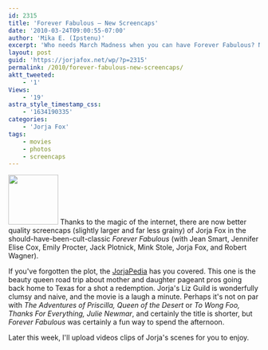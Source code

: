 ```yaml
---
id: 2315
title: 'Forever Fabulous — New Screencaps'
date: '2010-03-24T09:00:55-07:00'
author: 'Mika E. (Ipstenu)'
excerpt: 'Who needs March Madness when you can have Forever Fabulous? New screencaps for you and promises for later this week!'
layout: post
guid: 'https://jorjafox.net/wp/?p=2315'
permalink: /2010/forever-fabulous-new-screencaps/
aktt_tweeted:
    - '1'
Views:
    - '19'
astra_style_timestamp_css:
    - '1634190335'
categories:
    - 'Jorja Fox'
tags:
    - movies
    - photos
    - screencaps
---
```


<a href="//static.jorjafox.net/wordpress/2010/03/foreverfab-001.jpg"><img src="//static.jorjafox.net/wordpress/2010/03/foreverfab-001-100x100.jpg" alt="" title="foreverfab-001" width="100" height="100" class="alignleft size-thumbnail wp-image-2316" /></a> Thanks to the magic of the internet, there are now better quality screencaps (slightly larger and far less grainy) of Jorja Fox in the should-have-been-cult-classic <em>Forever Fabulous</em> (with Jean Smart, Jennifer Elise Cox, Emily Procter, Jack Plotnick, Mink Stole, Jorja Fox, and Robert Wagner).

If you've forgotten the plot, the <a href="https://jorjafox.net/wiki/Forever_Fabulous">JorjaPedia</a> has you covered.  This one is the beauty queen road trip about mother and daughter pageant pros going back home to Texas for a shot a redemption. Jorja's Liz Guild is wonderfully clumsy and naive, and the movie is a laugh a minute.  Perhaps it's not on par with <em>The Adventures of Priscilla, Queen of the Desert</em> or <em>To Wong Foo, Thanks For Everything, Julie Newmar</em>, and certainly the title is shorter, but <em>Forever Fabulous</em> was certainly a fun way to spend the afternoon.

Later this week, I'll upload videos clips of Jorja's scenes for you to enjoy.
